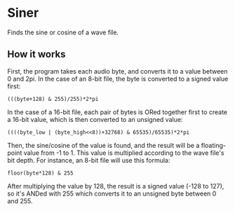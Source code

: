 # Siner
Finds the sine or cosine of a wave file.

## How it works
First, the program takes each audio byte, and converts it to a value between 0 and 2pi. In the case of an 8-bit file, the byte is converted to a signed value first:

```(((byte+128) & 255)/255)*2*pi```

In the case of a 16-bit file, each pair of bytes is ORed together first to create a 16-bit value, which is then converted to an unsigned value:

```((((byte_low | (byte_high<<8))+32768) & 65535)/65535)*2*pi```

Then, the sine/cosine of the value is found, and the result will be a floating-point value from -1 to 1. This value is multiplied according to the wave file's bit depth. For instance, an 8-bit file will use this formula:

```floor(byte*128) & 255```

After multiplying the value by 128, the result is a signed value (-128 to 127), so it's ANDed with 255 which converts it to an unsigned byte between 0 and 255.